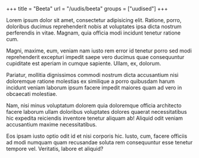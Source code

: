 +++
title = "Beeta"
url = "/uudis/beeta"
groups = ["uudised"]
+++

Lorem ipsum dolor sit amet, consectetur adipisicing elit. Ratione, porro, doloribus ducimus reprehenderit nobis at voluptates ipsa dicta nostrum perferendis in vitae. Magnam, quia officia modi incidunt tenetur ratione cum.

Magni, maxime, eum, veniam nam iusto rem error id tenetur porro sed modi reprehenderit excepturi impedit saepe vero ducimus quae consequuntur cupiditate est aperiam in cumque sapiente. Ullam, ex, dolorum.

Pariatur, mollitia dignissimos commodi nostrum dicta accusantium nisi doloremque ratione molestias ex similique a porro quibusdam harum incidunt veniam laborum ipsum facere impedit maiores quam ad vero in obcaecati molestiae.

Nam, nisi minus voluptatum dolorem quia doloremque officia architecto facere laborum ullam doloribus voluptates dolores quaerat necessitatibus hic expedita reiciendis inventore tenetur aliquam ab! Aliquid odit veniam accusantium maxime necessitatibus.

Eos ipsam iusto optio odit id et nisi corporis hic. Iusto, cum, facere officiis ad modi numquam quam recusandae soluta rem consequuntur esse tenetur tempore vel. Veritatis, labore et aliquid?
